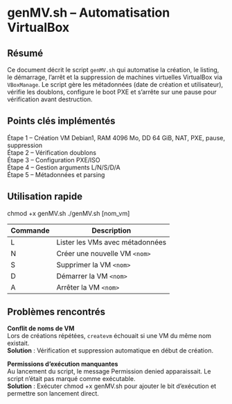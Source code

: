 # genMV.sh – Automatisation VirtualBox


## Résumé
Ce document décrit le script `genMV.sh` qui automatise la création, le listing, le démarrage, l’arrêt et la suppression de machines virtuelles VirtualBox via `VBoxManage`. Le script gère les métadonnées (date de création et utilisateur), vérifie les doublons, configure le boot PXE et s’arrête sur une pause pour vérification avant destruction.



## Points clés implémentés
Étape 1 – Création VM Debian1, RAM 4096 Mo, DD 64 GiB, NAT, PXE, pause, suppression  
Étape 2 – Vérification doublons  
Étape 3 – Configuration PXE/ISO  
Étape 4 – Gestion arguments L/N/S/D/A  
Étape 5 – Métadonnées et parsing

## Utilisation rapide

chmod +x genMV.sh
./genMV.sh <commande> [nom_vm]

| Commande | Description                         |
|----------|-------------------------------------|
| L        | Lister les VMs avec métadonnées     |
| N <nom>  | Créer une nouvelle VM `<nom>`       |
| S <nom>  | Supprimer la VM `<nom>`             |
| D <nom>  | Démarrer la VM `<nom>`              |
| A <nom>  | Arrêter la VM `<nom>`               |


## Problèmes rencontrés

**Conflit de noms de VM**  
   Lors de créations répétées, `createvm` échouait si une VM du même nom existait.  
   **Solution** : Vérification et suppression automatique en début de création.

**Permissions d’exécution manquantes**  
   Au lancement du script, le message Permission denied apparaissait. Le script n’était pas marqué comme exécutable.  
   **Solution** : Exécuter chmod +x genMV.sh pour ajouter le bit d’exécution et permettre son lancement direct.


